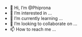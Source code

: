 - 👋 Hi, I’m @Phiprona
- 👀 I’m interested in ...
- 🌱 I’m currently learning ...
- 💞️ I’m looking to collaborate on ...
- 📫 How to reach me ...

<!---
Phiprona/Phiprona is a ✨ special ✨ repository because its `README.md` (this file) appears on your GitHub profile.
You can click the Preview link to take a look at your changes.
--->
